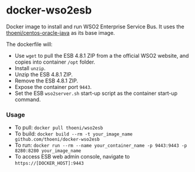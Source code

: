 docker-wso2esb
===================

Docker image to install and run WSO2 Enterprise Service Bus. It uses the [thoeni/centos-oracle-java](https://hub.docker.com/r/thoeni/centos-oracle-java/) as its base image.

The dockerfile will:

* Use `wget` to pull the ESB 4.8.1 ZIP from a the official WSO2 website, and copies into container `/opt` folder.
* Install `unzip`.
* Unzip the ESB 4.8.1 ZIP.
* Remove the ESB 4.8.1 ZIP.
* Expose the container port `9443`.
* Set the ESB `wso2server.sh` start-up script as the container start-up command.

### Usage
* To pull: `docker pull thoeni/wso2esb`
* To build: `docker build --rm -t your_image_name github.com/thoeni/docker-wso2esb`
* To run: `docker run --rm --name your_container_name -p 9443:9443 -p 8280:8280 your_image_name`
* To access ESB web admin console, navigate to `https://[DOCKER_HOST]:9443`
